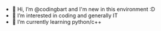 - 👋 Hi, I’m @codingbart and I'm new in this environment :D
- 👀 I’m interested in coding and generally IT
- 🌱 I’m currently learning python/c++

